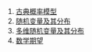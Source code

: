 1. [古典概率模型](1-古典概率模型.md)
2. [随机变量及其分布](2-随机变量及其分布.md)
3. [多维随机变量及其分布](3-多维随机变量及其分布.md)
4. [数学期望](./4-数学期望)